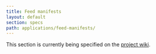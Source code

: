 ```yaml
---
title: Feed manifests
layout: default
section: specs
path: applications/feed-manifests/
---
```


This section is currently being specified on the [project wiki](http://wiki.github.com/nexgenta/Baird/service-manifests).
